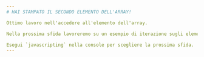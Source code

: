 ```yaml
---
# HAI STAMPATO IL SECONDO ELEMENTO DELL'ARRAY!

Ottimo lavoro nell'accedere all'elemento dell'array.

Nella prossima sfida lavoreremo su un esempio di iterazione sugli elementi di un array.

Esegui `javascripting` nella console per scegliere la prossima sfida.
---
```


